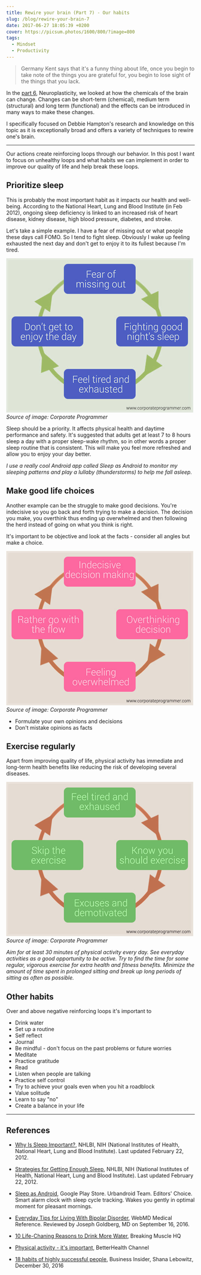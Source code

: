 ```yaml
---
title: Rewire your brain (Part 7) - Our habits
slug: /blog/rewire-your-brain-7
date: 2017-06-27 18:05:39 +0200
cover: https://picsum.photos/1600/800/?image=800
tags:
  - Mindset
  - Productivity
---
```


> Germany Kent says that it's a funny thing about life, once you begin to take
> note of the things you are grateful for, you begin to lose sight of the
> things that you lack.

In the [part 6](/blog/rewire-your-brain-6/), Neuroplasticity,
we looked at how the chemicals of the brain can change. Changes can be short-term
(chemical), medium term (structural) and long term (functional) and the effects
can be introduced in many ways to make these changes.

I specifically focused on Debbie Hampton's research and knowledge on this topic
as it is exceptionally broad and offers a variety of techniques to rewire
one's brain.

---

Our actions create reinforcing loops through our behavior. In this post I want
to focus on unhealthy loops and what habits we can implement in order to
improve our quality of life and help break these loops.

## Prioritize sleep

This is probably the most important habit as it impacts our health and well-being.
According to the National Heart, Lung and Blood Institute (in Feb 2012),
ongoing sleep deficiency is linked to an increased risk
of heart disease, kidney disease, high blood pressure, diabetes, and stroke.

Let's take a simple example. I have a fear of missing out or what people
these days call FOMO. So I tend to fight sleep. Obviously I wake up feeling
exhausted the next day and don't get to enjoy it to its fullest because I'm tired.

![Cycle](./reinforcing-loop-for-bad-sleep.jpg 'Reinforcing loop for bad sleep patterns')
_Source of image: Corporate Programmer_

Sleep should be a priority. It affects physical health and daytime performance
and safety. It's suggested that adults get at least 7 to 8 hours sleep a day
with a proper sleep-wake rhythm, so in other words a proper sleep routine
that is consistent. This will make you feel more refreshed and allow you
to enjoy your day better.

_I use a really cool Android app called Sleep as Android to monitor my sleeping
patterns and play a lullaby (thunderstorms) to help me fall asleep._

## Make good life choices

Another example can be the struggle to make good decisions. You're indecisive so
you go back and forth trying to make a decision. The decision you make, you
overthink thus ending up overwhelmed and then following the herd instead of
going on what you think is right.

It's important to be objective and look at the facts - consider all angles but
make a choice.

![Cycle](./reinforcing-loop-for-bad-decisions.jpg 'Reinforcing loop for bad decision making')
_Source of image: Corporate Programmer_

- Formulate your own opinions and decisions
- Don't mistake opinions as facts

## Exercise regularly

Apart from improving quality of life, physical activity has immediate and long-term
health benefits like reducing the risk of developing several diseases.

![Cycle](./reinforcing-loop-for-no-exercise.jpg 'Reinforcing loop for no exercise')
_Source of image: Corporate Programmer_

_Aim for at least 30 minutes of physical activity every day.
See everyday activities as a good opportunity to be active.
Try to find the time for some regular, vigorous exercise for extra health and fitness benefits.
Minimize the amount of time spent in prolonged sitting and break up long periods of sitting as often as possible._

## Other habits

Over and above negative reinforcing loops it's important to

- Drink water
- Set up a routine
- Self reflect
- Journal
- Be mindful - don't focus on the past problems or future worries
- Meditate
- Practice gratitude
- Read
- Listen when people are talking
- Practice self control
- Try to achieve your goals even when you hit a roadblock
- Value solitude
- Learn to say "no"
- Create a balance in your life

---

## References

- [Why Is Sleep Important?](https://www.nhlbi.nih.gov/health/health-topics/topics/sdd/why),
  NHLBI, NIH (National Institutes of Health, National Heart, Lung and Blood Institute).
  Last updated February 22, 2012.

- [Strategies for Getting Enough Sleep](https://www.nhlbi.nih.gov/health/health-topics/topics/sdd/strategies),
  NHLBI, NIH (National Institutes of Health, National Heart, Lung and Blood Institute).
  Last updated February 22, 2012.

- [Sleep as Android](https://play.google.com/store/apps/details?id=com.urbandroid.sleep),
  Google Play Store. Urbandroid Team. Editors' Choice. Smart alarm clock with
  sleep cycle tracking. Wakes you gently in optimal moment for pleasant mornings.

- [Everyday Tips for Living With Bipolar Disorder](http://www.webmd.com/bipolar-disorder/guide/living-healthy-life-with-bipolar),
  WebMD Medical Reference. Reviewed by Joseph Goldberg, MD on September 16, 2016.

- [10 Life-Chaning Reasons to Drink More Water](https://breakingmuscle.com/learn/10-life-changing-reasons-to-drink-more-water),
  Breaking Muscle HQ

- [Physical activity - it's important](https://www.betterhealth.vic.gov.au/health/healthyliving/physical-activity-its-important),
  BetterHealth Channel

- [18 habits of highly successful people](http://www.businessinsider.com/habits-of-highly-successful-people-2016-12),
  Business Insider, Shana Lebowitz, December 30, 2016

[bad-sleep]: /images/rewire-your-brain-7/reinforcing-loop-for-bad-sleep.jpg 'Reinforcing loop for bad sleep patterns'
[bad-decision-making]: /images/rewire-your-brain-7/reinforcing-loop-for-bad-decisions.jpg 'Reinforcing loop for bad decision making'
[no-exercise]: /images/rewire-your-brain-7/reinforcing-loop-for-no-exercise.jpg 'Reinforcing loop for no exercise'
